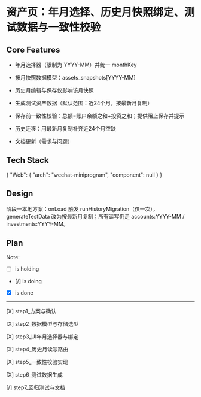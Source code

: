 # 资产页：年月选择、历史月快照绑定、测试数据与一致性校验

## Core Features

- 年月选择器（限制为 YYYY-MM）并统一 monthKey

- 按月快照数据模型：assets_snapshots[YYYY-MM]

- 历史月编辑与保存仅影响该月快照

- 生成测试资产数据（默认范围：近24个月，按最新月复制）

- 保存前一致性校验：总额=账户余额之和+投资之和；提供阻止保存并提示

- 历史迁移：用最新月复制补齐近24个月空缺

- 文档更新（需求与问题）

## Tech Stack

{
  "Web": {
    "arch": "wechat-miniprogram",
    "component": null
  }
}

## Design

阶段一本地方案：onLoad 触发 runHistoryMigration（仅一次），generateTestData 改为按最新月复制；所有读写仍走 accounts:YYYY-MM / investments:YYYY-MM。

## Plan

Note: 

- [ ] is holding
- [/] is doing
- [X] is done

---

[X] step1_方案与确认

[X] step2_数据模型与存储选型

[X] step3_UI年月选择器与绑定

[X] step4_历史月读写路由

[X] step5_一致性校验实现

[X] step6_测试数据生成

[/] step7_回归测试与文档
